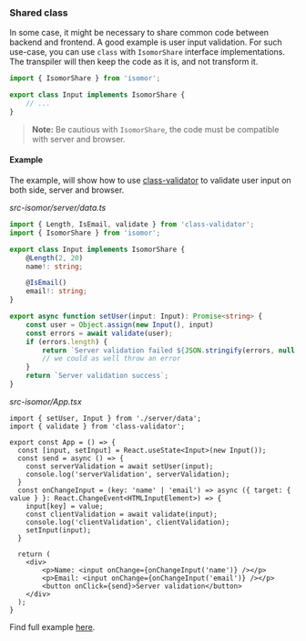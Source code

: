 ### Shared class

In some case, it might be necessary to share common code between backend and frontend. A good example is user input validation. For such use-case, you can use `class` with `IsomorShare` interface implementations. The transpiler will then keep the code as it is, and not transform it.

```ts
import { IsomorShare } from 'isomor';

export class Input implements IsomorShare {
    // ...
}
```

> **Note:** Be cautious with `IsomorShare`, the code must be compatible with server and browser.

#### Example

The example, will show how to use [class-validator](https://www.npmjs.com/package/class-validator) to validate user input on both side, server and browser.

*src-isomor/server/data.ts*
```ts
import { Length, IsEmail, validate } from 'class-validator';
import { IsomorShare } from 'isomor';

export class Input implements IsomorShare {
    @Length(2, 20)
    name!: string;

    @IsEmail()
    email!: string;
}

export async function setUser(input: Input): Promise<string> {
    const user = Object.assign(new Input(), input)
    const errors = await validate(user);
    if (errors.length) {
        return `Server validation failed ${JSON.stringify(errors, null, 4)}`;
        // we could as well throw an error
    }
    return `Server validation success`;
}
```

*src-isomor/App.tsx*
```tsx
import { setUser, Input } from './server/data';
import { validate } from 'class-validator';

export const App = () => {
  const [input, setInput] = React.useState<Input>(new Input());
  const send = async () => {
    const serverValidation = await setUser(input);
    console.log('serverValidation', serverValidation);
  }
  const onChangeInput = (key: 'name' | 'email') => async ({ target: { value } }: React.ChangeEvent<HTMLInputElement>) => {
    input[key] = value;
    const clientValidation = await validate(input);
    console.log('clientValidation', clientValidation);
    setInput(input);
  }

  return (
    <div>
        <p>Name: <input onChange={onChangeInput('name')} /></p>
        <p>Email: <input onChange={onChangeInput('email')} /></p>
        <button onClick={send}>Server validation</button>
    </div>
  );
}
```

Find full example [here](https://github.com/apiel/isomor/tree/master/packages/example/react-validator).